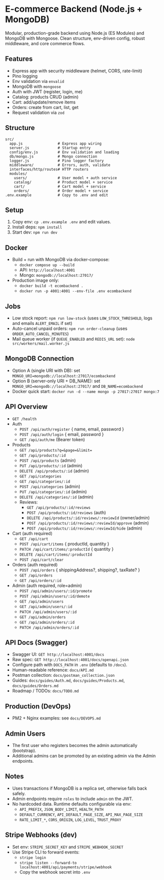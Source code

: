 # E-commerce Backend (Node.js + MongoDB)

Modular, production-grade backend using Node.js (ES Modules) and MongoDB with Mongoose. Clean structure, env-driven config, robust middleware, and core commerce flows.

## Features
- Express app with security middleware (helmet, CORS, rate-limit)
- Pino logging
- Env validation via `envalid`
- MongoDB with `mongoose`
- Auth with JWT (register, login, me)
- Catalog: products CRUD (admin)
- Cart: add/update/remove items
- Orders: create from cart, list, get
- Request validation via `zod`

## Structure
```
src/
  app.js                # Express app wiring
  server.js             # Startup entry
  config/env.js         # Env validation and loading
  db/mongo.js           # Mongo connection
  logger.js             # Pino logger factory
  middleware/           # Errors, auth, validate
  interfaces/http/routes# HTTP routers
  modules/
    users/              # User model + auth service
    catalog/            # Product model + service
    cart/               # Cart model + service
    orders/             # Order model + service
.env.example            # Copy to .env and edit
```

## Setup
1. Copy env: `cp .env.example .env` and edit values.
2. Install deps: `npm install`
3. Start dev: `npm run dev`

## Docker
- Build + run with MongoDB via docker-compose:
  - `docker compose up --build`
  - API: `http://localhost:4001`
  - Mongo: `mongodb://localhost:27017/`
- Production image only:
  - `docker build -t ecombackend .`
  - `docker run -p 4001:4001 --env-file .env ecombackend`

## Jobs
- Low stock report: `npm run low-stock` (uses `LOW_STOCK_THRESHOLD`, logs and emails `ALERT_EMAIL` if set)
- Auto-cancel unpaid orders: `npm run order-cleanup` (uses `ORDER_AUTO_CANCEL_MINUTES`)
 - Mail queue worker (if `QUEUE_ENABLED` and `REDIS_URL` set): `node src/workers/mail.worker.js`

## MongoDB Connection
- Option A (single URI with DB): set `MONGO_URI=mongodb://localhost:27017/ecombackend`
- Option B (server-only URI + DB_NAME): set `MONGO_URI=mongodb://localhost:27017/` and `DB_NAME=ecombackend`
- Docker quick start: `docker run -d --name mongo -p 27017:27017 mongo:7`

## API Overview
- `GET /health`
- Auth
  - `POST /api/auth/register` { name, email, password }
  - `POST /api/auth/login` { email, password }
  - `GET /api/auth/me` (Bearer token)
- Products
  - `GET /api/products?q=&page=&limit=`
  - `GET /api/products/:id`
  - `POST /api/products` (admin)
  - `PUT /api/products/:id` (admin)
  - `DELETE /api/products/:id` (admin)
  - `GET /api/categories`
  - `GET /api/categories/:id`
  - `POST /api/categories` (admin)
  - `PUT /api/categories/:id` (admin)
  - `DELETE /api/categories/:id` (admin)
  - Reviews:
    - `GET /api/products/:id/reviews`
    - `POST /api/products/:id/reviews` (auth)
    - `DELETE /api/products/:id/reviews/:reviewId` (owner/admin)
    - `POST /api/products/:id/reviews/:reviewId/approve` (admin)
    - `POST /api/products/:id/reviews/:reviewId/hide` (admin)
- Cart (auth required)
  - `GET /api/cart`
  - `POST /api/cart/items` { productId, quantity }
  - `PATCH /api/cart/items/:productId` { quantity }
  - `DELETE /api/cart/items/:productId`
  - `POST /api/cart/clear`
- Orders (auth required)
  - `POST /api/orders` { shippingAddress?, shipping?, taxRate? }
  - `GET /api/orders`
  - `GET /api/orders/:id`
- Admin (auth required, role=admin)
  - `POST /api/admin/users/:id/promote`
  - `POST /api/admin/users/:id/demote`
  - `GET /api/admin/users`
  - `GET /api/admin/users/:id`
  - `PATCH /api/admin/users/:id`
  - `GET /api/admin/orders`
  - `GET /api/admin/orders/:id`
  - `PATCH /api/admin/orders/:id`

## API Docs (Swagger)
- Swagger UI: `GET http://localhost:4001/docs`
- Raw spec: `GET http://localhost:4001/docs/openapi.json`
- Configure path with `DOCS_PATH` in `.env` (defaults to `/docs`).
 - Human-readable reference: `docs/API.md`
 - Postman collection: `docs/postman_collection.json`
 - Guides: `docs/guides/Auth.md`, `docs/guides/Products.md`, `docs/guides/Orders.md`
 - Roadmap / TODOs: `docs/TODO.md`

## Production (DevOps)
- PM2 + Nginx examples: see `docs/DEVOPS.md`
  

## Admin Users
- The first user who registers becomes the admin automatically (bootstrap).
- Additional admins can be promoted by an existing admin via the Admin endpoints.

## Notes
- Uses transactions if MongoDB is a replica set, otherwise falls back safely.
- Admin endpoints require `roles` to include `admin` on the JWT.
- No hardcoded data. Runtime defaults configurable via env:
  - `API_PREFIX`, `JSON_BODY_LIMIT`, `HEALTH_PATH`
  - `DEFAULT_CURRENCY`, `API_DEFAULT_PAGE_SIZE`, `API_MAX_PAGE_SIZE`
  - `RATE_LIMIT_*`, `CORS_ORIGIN`, `LOG_LEVEL`, `TRUST_PROXY`
  
## Stripe Webhooks (dev)
- Set env: `STRIPE_SECRET_KEY` and `STRIPE_WEBHOOK_SECRET`
- Use Stripe CLI to forward events:
  - `stripe login`
  - `stripe listen --forward-to localhost:4001/api/payments/stripe/webhook`
  - Copy the webhook secret into `.env`

